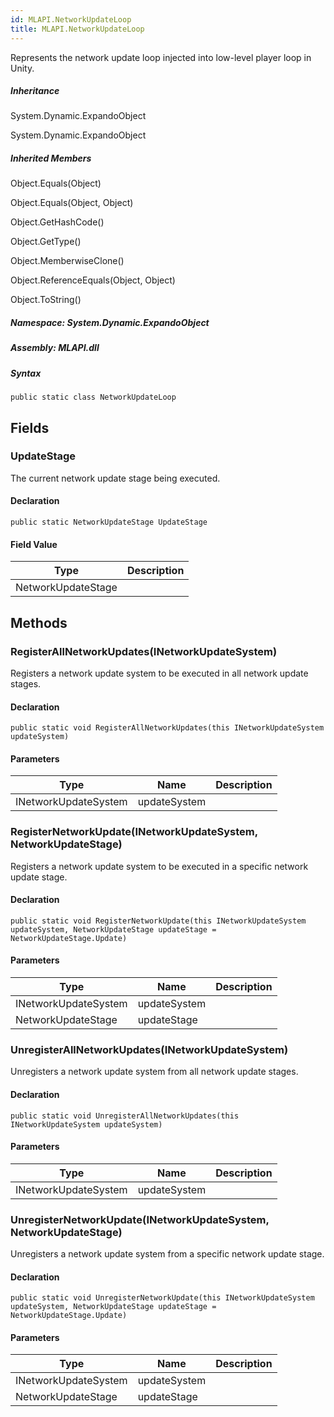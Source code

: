 ```yaml
---  
id: MLAPI.NetworkUpdateLoop  
title: MLAPI.NetworkUpdateLoop  
---
```


<div class="markdown level0 summary">

Represents the network update loop injected into low-level player loop
in Unity.

</div>

<div class="markdown level0 conceptual">

</div>

<div class="inheritance">

##### Inheritance

<div class="level0">

System.Dynamic.ExpandoObject

</div>

<div class="level1">

System.Dynamic.ExpandoObject

</div>

</div>

<div class="inheritedMembers">

##### Inherited Members

<div>

Object.Equals(Object)

</div>

<div>

Object.Equals(Object, Object)

</div>

<div>

Object.GetHashCode()

</div>

<div>

Object.GetType()

</div>

<div>

Object.MemberwiseClone()

</div>

<div>

Object.ReferenceEquals(Object, Object)

</div>

<div>

Object.ToString()

</div>

</div>

##### **Namespace**: System.Dynamic.ExpandoObject

##### **Assembly**: MLAPI.dll

##### Syntax

    public static class NetworkUpdateLoop

## Fields

### UpdateStage

<div class="markdown level1 summary">

The current network update stage being executed.

</div>

<div class="markdown level1 conceptual">

</div>

#### Declaration

    public static NetworkUpdateStage UpdateStage

#### Field Value

| Type               | Description |
|--------------------|-------------|
| NetworkUpdateStage |             |

## Methods 

### RegisterAllNetworkUpdates(INetworkUpdateSystem)

<div class="markdown level1 summary">

Registers a network update system to be executed in all network update
stages.

</div>

<div class="markdown level1 conceptual">

</div>

#### Declaration

    public static void RegisterAllNetworkUpdates(this INetworkUpdateSystem updateSystem)

#### Parameters

| Type                 | Name         | Description |
|----------------------|--------------|-------------|
| INetworkUpdateSystem | updateSystem |             |

### RegisterNetworkUpdate(INetworkUpdateSystem, NetworkUpdateStage)

<div class="markdown level1 summary">

Registers a network update system to be executed in a specific network
update stage.

</div>

<div class="markdown level1 conceptual">

</div>

#### Declaration

    public static void RegisterNetworkUpdate(this INetworkUpdateSystem updateSystem, NetworkUpdateStage updateStage = NetworkUpdateStage.Update)

#### Parameters

| Type                 | Name         | Description |
|----------------------|--------------|-------------|
| INetworkUpdateSystem | updateSystem |             |
| NetworkUpdateStage   | updateStage  |             |

### UnregisterAllNetworkUpdates(INetworkUpdateSystem)

<div class="markdown level1 summary">

Unregisters a network update system from all network update stages.

</div>

<div class="markdown level1 conceptual">

</div>

#### Declaration

    public static void UnregisterAllNetworkUpdates(this INetworkUpdateSystem updateSystem)

#### Parameters

| Type                 | Name         | Description |
|----------------------|--------------|-------------|
| INetworkUpdateSystem | updateSystem |             |

### UnregisterNetworkUpdate(INetworkUpdateSystem, NetworkUpdateStage)

<div class="markdown level1 summary">

Unregisters a network update system from a specific network update
stage.

</div>

<div class="markdown level1 conceptual">

</div>

#### Declaration

    public static void UnregisterNetworkUpdate(this INetworkUpdateSystem updateSystem, NetworkUpdateStage updateStage = NetworkUpdateStage.Update)

#### Parameters

| Type                 | Name         | Description |
|----------------------|--------------|-------------|
| INetworkUpdateSystem | updateSystem |             |
| NetworkUpdateStage   | updateStage  |             |
